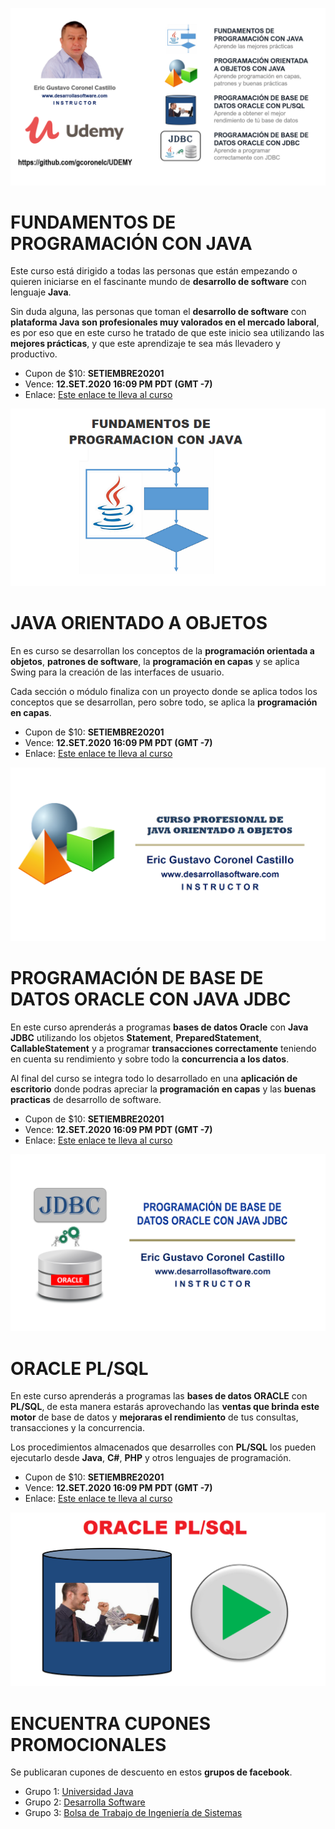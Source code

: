 ![DESARROLLA SOFTWARE](https://raw.githubusercontent.com/gcoronelc/UDEMY/master/img/portada016.png)


# FUNDAMENTOS DE PROGRAMACIÓN CON JAVA

Este curso está dirigido a todas las personas que están empezando 
o quieren iniciarse en el fascinante mundo de **desarrollo de software** 
con lenguaje **Java**.

Sin duda alguna, las personas que toman el **desarrollo de software** con 
**plataforma Java son profesionales muy valorados en el mercado laboral**, 
es por eso que en este curso he tratado de que este 
inicio sea utilizando las **mejores prácticas**, y que este aprendizaje 
te sea más llevadero y productivo. 

- Cupon de $10: **SETIEMBRE20201**
- Vence: **12.SET.2020 16:09 PM PDT (GMT -7)**
- Enlace: [Este enlace te lleva al curso](https://www.udemy.com/course/fund-java/?couponCode=SETIEMBRE20201)

[![FUNDAMENTOS DE PROGRAMACIÓN CON JAVA](https://raw.githubusercontent.com/gcoronelc/UDEMY/master/cursos/fp_java.png)](https://youtu.be/1mcdHGywMvk "FUNDAMENTOS DE PROGRAMACIÓN CON JAVA")



# JAVA ORIENTADO A OBJETOS

En es curso se desarrollan los conceptos de la **programación orientada a objetos**, 
**patrones de software**, la **programación en capas** y se aplica Swing para la creación 
de las interfaces de usuario.

Cada sección o módulo finaliza con un proyecto donde se aplica todos los conceptos 
que se desarrollan, pero sobre todo, se aplica la **programación en capas**.


- Cupon de $10: **SETIEMBRE20201**
- Vence: **12.SET.2020 16:09 PM PDT (GMT -7)**
- Enlace: [Este enlace te lleva al curso](https://www.udemy.com/course/java-orientado-a-objetos/?couponCode=SETIEMBRE20201)

[![JAVA ORIENTADO A OBJETOS](https://raw.githubusercontent.com/gcoronelc/UDEMY/master/cursos/joo.png)](http://www.youtube.com/watch?v=EKlwF12-l9Y "JAVA ORIENTADO A OBJETOS")



# PROGRAMACIÓN DE BASE DE DATOS ORACLE CON JAVA JDBC

En este curso aprenderás a programas **bases de datos Oracle** con **Java JDBC** 
utilizando los objetos **Statement**, **PreparedStatement**, **CallableStatement** 
y a programar **transacciones correctamente** teniendo en cuenta su rendimiento 
y sobre todo la **concurrencia a los datos**.


Al final del curso se integra todo lo desarrollado en una **aplicación de escritorio** 
donde podras apreciar la **programación en capas** y las **buenas practicas** de desarrollo de software.


- Cupon de $10: **SETIEMBRE20201**
- Vence: **12.SET.2020 16:09 PM PDT (GMT -7)**
- Enlace: [Este enlace te lleva al curso](https://www.udemy.com/course/java-jdbc-oracle/?couponCode=SETIEMBRE20201)

[![JAVA JDBC CON BASE DE DATOS ORACLE](https://raw.githubusercontent.com/gcoronelc/UDEMY/master/cursos/jdbc.png)](http://www.youtube.com/watch?v=MR53Xgeg28Y "JAVA JDBC CON BASE DE DATOS ORACLE")



# ORACLE PL/SQL

En este curso aprenderás a programas las **bases de datos ORACLE** con **PL/SQL**, 
de esta manera estarás aprovechando las **ventas que brinda este motor** de 
base de datos y **mejoraras el rendimiento** de tus consultas, transacciones 
y la concurrencia.

Los procedimientos almacenados que desarrolles con **PL/SQL** los pueden 
ejecutarlo desde **Java**, **C#**, **PHP** y otros lenguajes de programación.


- Cupon de $10: **SETIEMBRE20201**
- Vence: **12.SET.2020 16:09 PM PDT (GMT -7)**
- Enlace: [Este enlace te lleva al curso](https://www.udemy.com/course/lenguaje-plsql/?couponCode=SETIEMBRE20201)

[![ORACLE PL/SQL](https://raw.githubusercontent.com/gcoronelc/UDEMY/master/cursos/plsql.png)](https://youtu.be/qf5IF2dJtQc "ORACLE PL/SQL")




# ENCUENTRA CUPONES PROMOCIONALES

Se publicaran cupones de descuento en estos **grupos de facebook**.

- Grupo 1: [Universidad Java]( https://www.facebook.com/groups/universidadjava/)
- Grupo 2: [Desarrolla Software](https://www.facebook.com/groups/desarrollasoftware/)
- Grupo 3: [Bolsa de Trabajo de Ingeniería de Sistemas](https://www.facebook.com/groups/bolsa.sistemas/)
